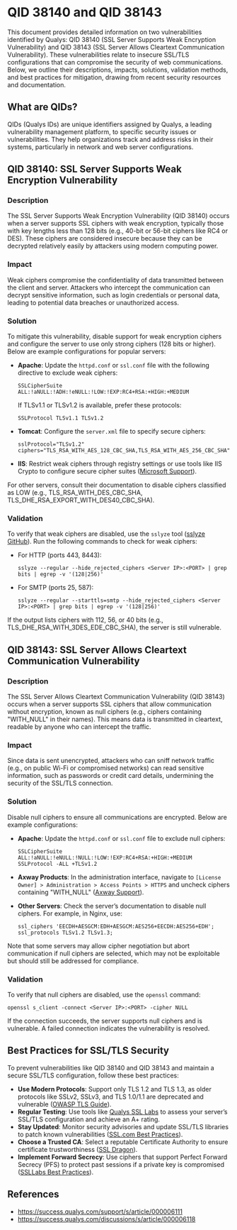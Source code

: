 # QID 38140 and QID 38143

This document provides detailed information on two vulnerabilities identified by Qualys: QID 38140 (SSL Server Supports Weak Encryption Vulnerability) and QID 38143 (SSL Server Allows Cleartext Communication Vulnerability). These vulnerabilities relate to insecure SSL/TLS configurations that can compromise the security of web communications. Below, we outline their descriptions, impacts, solutions, validation methods, and best practices for mitigation, drawing from recent security resources and documentation.

## What are QIDs?

QIDs (Qualys IDs) are unique identifiers assigned by Qualys, a leading vulnerability management platform, to specific security issues or vulnerabilities. They help organizations track and address risks in their systems, particularly in network and web server configurations.

## QID 38140: SSL Server Supports Weak Encryption Vulnerability

### Description
The SSL Server Supports Weak Encryption Vulnerability (QID 38140) occurs when a server supports SSL ciphers with weak encryption, typically those with key lengths less than 128 bits (e.g., 40-bit or 56-bit ciphers like RC4 or DES). These ciphers are considered insecure because they can be decrypted relatively easily by attackers using modern computing power.

### Impact
Weak ciphers compromise the confidentiality of data transmitted between the client and server. Attackers who intercept the communication can decrypt sensitive information, such as login credentials or personal data, leading to potential data breaches or unauthorized access.

### Solution
To mitigate this vulnerability, disable support for weak encryption ciphers and configure the server to use only strong ciphers (128 bits or higher). Below are example configurations for popular servers:

- **Apache**: Update the `httpd.conf` or `ssl.conf` file with the following directive to exclude weak ciphers:
  ```
  SSLCipherSuite ALL:!aNULL:!ADH:!eNULL:!LOW:!EXP:RC4+RSA:+HIGH:+MEDIUM
  ```
  If TLSv1.1 or TLSv1.2 is available, prefer these protocols:
  ```
  SSLProtocol TLSv1.1 TLSv1.2
  ```

- **Tomcat**: Configure the `server.xml` file to specify secure ciphers:
  ```
  sslProtocol="TLSv1.2" ciphers="TLS_RSA_WITH_AES_128_CBC_SHA,TLS_RSA_WITH_AES_256_CBC_SHA"
  ```

- **IIS**: Restrict weak ciphers through registry settings or use tools like IIS Crypto to configure secure cipher suites ([Microsoft Support](https://support.microsoft.com/en-us/kb/245030)).

For other servers, consult their documentation to disable ciphers classified as LOW (e.g., TLS_RSA_WITH_DES_CBC_SHA, TLS_DHE_RSA_EXPORT_WITH_DES40_CBC_SHA).

### Validation
To verify that weak ciphers are disabled, use the `sslyze` tool ([sslyze GitHub](https://github.com/nabla-c0d3/sslyze)). Run the following commands to check for weak ciphers:

- For HTTP (ports 443, 8443):
  ```
  sslyze --regular --hide_rejected_ciphers <Server IP>:<PORT> | grep bits | egrep -v '(128|256)'
  ```

- For SMTP (ports 25, 587):
  ```
  sslyze --regular --starttls=smtp --hide_rejected_ciphers <Server IP>:<PORT> | grep bits | egrep -v '(128|256)'
  ```

If the output lists ciphers with 112, 56, or 40 bits (e.g., TLS_DHE_RSA_WITH_3DES_EDE_CBC_SHA), the server is still vulnerable.

## QID 38143: SSL Server Allows Cleartext Communication Vulnerability

### Description
The SSL Server Allows Cleartext Communication Vulnerability (QID 38143) occurs when a server supports SSL ciphers that allow communication without encryption, known as null ciphers (e.g., ciphers containing "WITH_NULL" in their names). This means data is transmitted in cleartext, readable by anyone who can intercept the traffic.

### Impact
Since data is sent unencrypted, attackers who can sniff network traffic (e.g., on public Wi-Fi or compromised networks) can read sensitive information, such as passwords or credit card details, undermining the security of the SSL/TLS connection.

### Solution
Disable null ciphers to ensure all communications are encrypted. Below are example configurations:

- **Apache**: Update the `httpd.conf` or `ssl.conf` file to exclude null ciphers:
  ```
  SSLCipherSuite ALL:!aNULL:!eNULL:!NULL:!LOW:!EXP:RC4+RSA:+HIGH:+MEDIUM
  SSLProtocol -ALL +TLSv1.2
  ```

- **Axway Products**: In the administration interface, navigate to `[License Owner] > Administration > Access Points > HTTPS` and uncheck ciphers containing "WITH_NULL" ([Axway Support](https://support.axway.com/kb/176958/language/en)).

- **Other Servers**: Check the server’s documentation to disable null ciphers. For example, in Nginx, use:
  ```
  ssl_ciphers 'EECDH+AESGCM:EDH+AESGCM:AES256+EECDH:AES256+EDH';
  ssl_protocols TLSv1.2 TLSv1.3;
  ```

Note that some servers may allow cipher negotiation but abort communication if null ciphers are selected, which may not be exploitable but should still be addressed for compliance.

### Validation
To verify that null ciphers are disabled, use the `openssl` command:
```
openssl s_client -connect <Server IP>:<PORT> -cipher NULL
```
If the connection succeeds, the server supports null ciphers and is vulnerable. A failed connection indicates the vulnerability is resolved.

## Best Practices for SSL/TLS Security
To prevent vulnerabilities like QID 38140 and QID 38143 and maintain a secure SSL/TLS configuration, follow these best practices:

- **Use Modern Protocols**: Support only TLS 1.2 and TLS 1.3, as older protocols like SSLv2, SSLv3, and TLS 1.0/1.1 are deprecated and vulnerable ([OWASP TLS Guide](https://owasp.org/www-project-web-security-testing-guide/v41/4-Web_Application_Security_Testing/09-Testing_for_Weak_Cryptography/01-Testing_for_Weak_SSL_TLS_Ciphers_Insufficient_Transport_Layer_Protection)).
- **Regular Testing**: Use tools like [Qualys SSL Labs](https://www.ssllabs.com/ssltest/) to assess your server’s SSL/TLS configuration and achieve an A+ rating.
- **Stay Updated**: Monitor security advisories and update SSL/TLS libraries to patch known vulnerabilities ([SSL.com Best Practices](https://www.ssl.com/guide/ssl-best-practices/)).
- **Choose a Trusted CA**: Select a reputable Certificate Authority to ensure certificate trustworthiness ([SSL Dragon](https://www.ssldragon.com/blog/ssl-best-practices/)).
- **Implement Forward Secrecy**: Use ciphers that support Perfect Forward Secrecy (PFS) to protect past sessions if a private key is compromised ([SSLLabs Best Practices](https://github.com/ssllabs/research/wiki/SSL-and-TLS-Deployment-Best-Practices)).

## References

- https://success.qualys.com/support/s/article/000006111
- https://success.qualys.com/discussions/s/article/000006118
